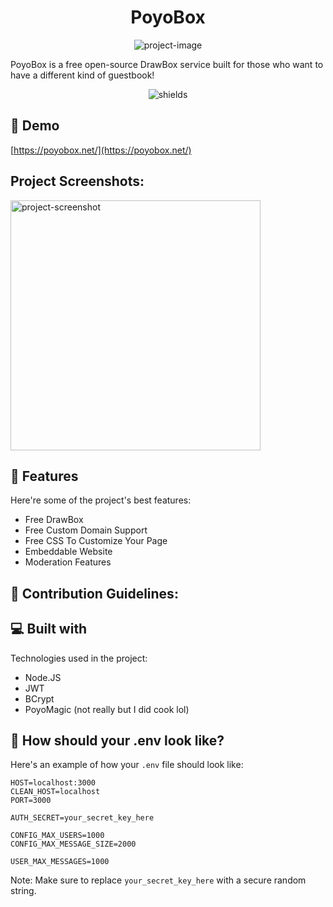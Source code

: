 <h1 align="center" id="title">PoyoBox</h1>

<p align="center"><img src="https://socialify.git.ci/mrdapoyo/poyobox/image?font=Source+Code+Pro&amp;language=1&amp;name=1&amp;owner=1&amp;pattern=Circuit+Board&amp;stargazers=1&amp;theme=Dark" alt="project-image"></p>

<p id="description">PoyoBox is a free open-source DrawBox service built for those who want to have a different kind of guestbook!</p>

<p align="center"><img src="https://img.shields.io/github/languages/code-size/mrdapoyo/poyobox" alt="shields"></p>

<h2>🚀 Demo</h2>

[https://poyobox.net/](https://poyobox.net/)

<h2>Project Screenshots:</h2>

<img src="https://cloud-6bk0h8rd6-hack-club-bot.vercel.app/0image.png" alt="project-screenshot" width="400" height="400/">
  
<h2>🧐 Features</h2>

Here're some of the project's best features:

*   Free DrawBox
*   Free Custom Domain Support
*   Free CSS To Customize Your Page
*   Embeddable Website
*   Moderation Features

<h2>🍰 Contribution Guidelines:</h2>

  
  
<h2>💻 Built with</h2>

Technologies used in the project:

*   Node.JS
*   JWT
*   BCrypt
*   PoyoMagic (not really but I did cook lol)

<h2>🤔 How should your .env look like?</h2>

Here's an example of how your `.env` file should look like:

```env
HOST=localhost:3000
CLEAN_HOST=localhost
PORT=3000

AUTH_SECRET=your_secret_key_here

CONFIG_MAX_USERS=1000
CONFIG_MAX_MESSAGE_SIZE=2000

USER_MAX_MESSAGES=1000
```

Note: Make sure to replace `your_secret_key_here` with a secure random string.